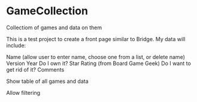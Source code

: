 # GameCollection

Collectiom of games and data on them

This is a test project to create a front page similar to Bridge. My data will include:

Name (allow user to enter name, choose one from a list, or delete name) Version Year Do I own it? Star Rating (from Board Game Geek) Do I want to get rid of it? Comments

Show table of all games and data 

Allow filtering
